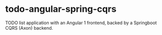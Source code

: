 # todo-angular-spring-cqrs
TODO list application with an Angular 1 frontend, backed by a Springboot CQRS (Axon) backend. 

